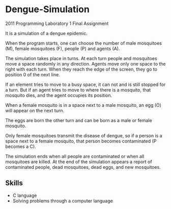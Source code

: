# Dengue-Simulation
2011 Programming Laboratory 1 Final Assignment

It is a simulation of a dengue epidemic.

When the program starts, one can choose the number of male mosquitoes (M), female mosquitoes (F), people (P) and agents (A).

The simulation takes place in turns. At each turn people and mosquitoes move a space randomly in any direction. Agents move only one space to the right with each turn. When they reach the edge of the screen, they go to position 0 of the next line.

If an element tries to move to a busy space, it can not and is still stopped for a turn. But if an agent tries to move to where there is a mosquito, that mosquito dies, and the agent occupies its position.

When a female mosquito is in a space next to a male mosquito, an egg (O) will appear on the next turn.

The eggs are born the other turn and can be born as a male or female mosquito.

Only female mosquitoes transmit the disease of dengue, so if a person is a space next to a female mosquito, that person becomes contaminated (P becomes a C).

The simulation ends when all people are contaminated or when all mosquitoes are killed. At the end of the simulation appears a report of contaminated people, dead mosquitoes, dead eggs, and new mosquitoes.

## Skills
- C language
- Solving problems through a computer language
